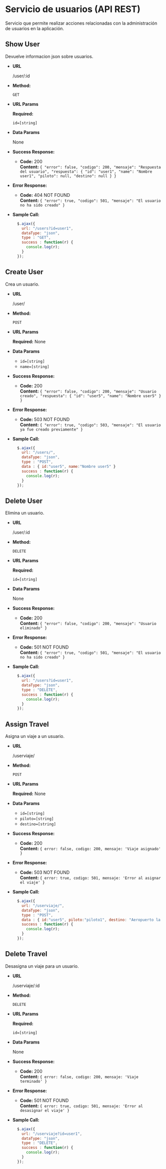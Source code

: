 **Servicio de usuarios** (API REST)
====
Servicio que permite realizar acciones relacionadas con la administración de usuarios en la aplicación.


**Show User**
----
  Devuelve informacion json sobre usuarios.

* **URL**

  /user/:id

* **Method:**

  `GET`
  
*  **URL Params**

   **Required:**
 
   `id=[string]`

* **Data Params**

  None

* **Success Response:**

  * **Code:** 200 <br />
    **Content:** `{
    "error": false,
    "codigo": 200,
    "mensaje": "Respuesta del usuario",
    "respuesta": {
        "id": "user1",
        "name": "Nombre user1",
        "piloto": null,
        "destino": null
    }
}`
 
* **Error Response:**

  * **Code:** 404 NOT FOUND <br />
    **Content:** `{
    "error": true,
    "codigo": 501,
    "mensaje": "El usuario no ha sido creado"
}`

* **Sample Call:**

  ```javascript
    $.ajax({
      url: "/users?id=user1",
      dataType: "json",
      type : "GET",
      success : function(r) {
        console.log(r);
      }
    });
  ```


**Create User**
----
  Crea un usuario.

* **URL**

  /user/

* **Method:**

  `POST`
  
*  **URL Params**

   **Required:**
   None
 

* **Data Params**

  * `id=[string]`
  * `name=[string]`

* **Success Response:**

  * **Code:** 200 <br />
    **Content:** `{
    "error": false,
    "codigo": 200,
    "mensaje": "Usuario creado",
    "respuesta": {
        "id": "user5",
        "name": "Nombre user5"
    }
}`
 
* **Error Response:**

  * **Code:** 503 NOT FOUND <br />
    **Content:** `{
    "error": true,
    "codigo": 503,
    "mensaje": "El usuario ya fue creado previamente"
}`

* **Sample Call:**

  ```javascript
    $.ajax({
      url: "/users/",
      dataType: "json",
      type : "POST",
      data : { id:"user5", name:"Nombre user5" }
      success : function(r) {
        console.log(r);
      }
    });
  ```

**Delete User**
----
  Elimina un usuario.

* **URL**

  /user/:id

* **Method:**

  `DELETE`
  
*  **URL Params**

   **Required:**
 
   `id=[string]`

* **Data Params**

  None

* **Success Response:**

  * **Code:** 200 <br />
    **Content:** `{
    "error": false,
    "codigo": 200,
    "mensaje": "Usuario eliminado"
}`
 
* **Error Response:**

  * **Code:** 501 NOT FOUND <br />
    **Content:** `{
    "error": true,
    "codigo": 501,
    "mensaje": "El usuario no ha sido creado"
}`

* **Sample Call:**

  ```javascript
    $.ajax({
      url: "/users?id=user1",
      dataType: "json",
      type : "DELETE",
      success : function(r) {
        console.log(r);
      }
    });
  ```


**Assign Travel**
----
  Asigna un viaje a un usuario.

* **URL**

  /userviaje/

* **Method:**

  `POST`
  
*  **URL Params**

   **Required:**
   None
 

* **Data Params**

  * `id=[string]`
  * `piloto=[string]`
  * `destino=[string]`

* **Success Response:**

  * **Code:** 200 <br />
    **Content:** `{
        error: false,
        codigo: 200,
        mensaje: 'Viaje asignado'
      }`
 
* **Error Response:**

  * **Code:** 503 NOT FOUND <br />
    **Content:** `{
        error: true,
        codigo: 501,
        mensaje: 'Error al asignar el viaje'
      }`

* **Sample Call:**

  ```javascript
    $.ajax({
      url: "/userviaje/",
      dataType: "json",
      type : "POST",
      data : { id:"user5", piloto:"piloto1", destino: "Aeropuerto la Aurora" }
      success : function(r) {
        console.log(r);
      }
    });
  ```

**Delete Travel**
----
  Desasigna un viaje para un usuario.

* **URL**

  /userviaje/:id

* **Method:**

  `DELETE`
  
*  **URL Params**

   **Required:**
 
   `id=[string]`

* **Data Params**

  None

* **Success Response:**

  * **Code:** 200 <br />
    **Content:** `{
        error: false,
        codigo: 200,
        mensaje: 'Viaje terminado'
      }`
 
* **Error Response:**

  * **Code:** 501 NOT FOUND <br />
    **Content:** `{
        error: true,
        codigo: 501,
        mensaje: 'Error al desasignar el viaje'
      }`

* **Sample Call:**

  ```javascript
    $.ajax({
      url: "/userviaje?id=user1",
      dataType: "json",
      type : "DELETE",
      success : function(r) {
        console.log(r);
      }
    });
  ```